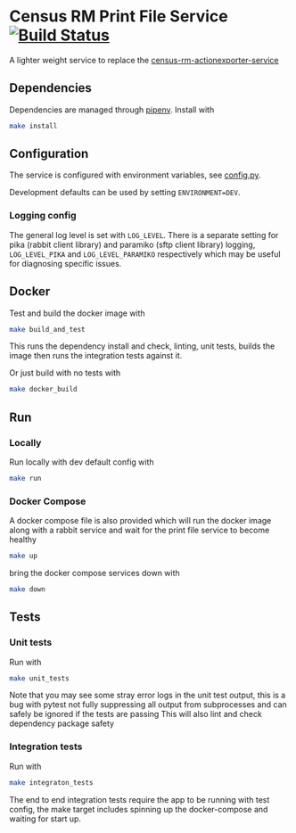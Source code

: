 # Census RM Print File Service [![Build Status](https://travis-ci.com/ONSdigital/census-rm-print-file-service.svg?branch=master)](https://travis-ci.com/ONSdigital/census-rm-print-file-service)
A lighter weight service to replace the [census-rm-actionexporter-service](https://github.com/ONSdigital/census-rm-actionexporter-service)

## Dependencies
Dependencies are managed through [pipenv](https://github.com/pypa/pipenv).
Install with
```bash
make install
```

## Configuration
The service is configured with environment variables, see [config.py](config.py).

Development defaults can be used by setting `ENVIRONMENT=DEV`.

### Logging config
The general log level is set with `LOG_LEVEL`.
There is a separate setting for pika (rabbit client library) and paramiko (sftp client library) logging, `LOG_LEVEL_PIKA` and `LOG_LEVEL_PARAMIKO` respectively which may be useful for diagnosing specific issues.

## Docker
Test and build the docker image with
```bash
make build_and_test
```
This runs the dependency install and check, linting, unit tests, builds the image then runs the integration tests against it.

Or just build with no tests with
```bash
make docker_build
```

## Run

### Locally
Run locally with dev default config with
```bash
make run
```

### Docker Compose
A docker compose file is also provided which will run the docker image along with a rabbit service and wait for the print file service to become healthy
```bash
make up
```

bring the docker compose services down with
```bash
make down
```

## Tests

### Unit tests
Run with
```bash
make unit_tests
```
Note that you may see some stray error logs in the unit test output, this is a bug with pytest not fully suppressing all output from subprocesses and can safely be ignored if the tests are passing
This will also lint and check dependency package safety

### Integration tests
Run with
```bash
make integraton_tests
```
The end to end integration tests require the app to be running with test config, the make target includes spinning up the docker-compose and waiting for start up.
